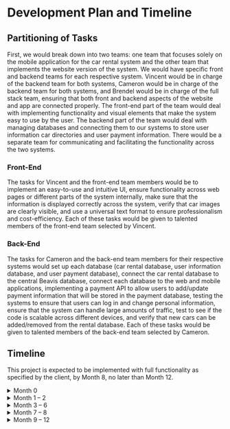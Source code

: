 # Development Plan and Timeline
## Partitioning of Tasks
First, we would break down into two teams: one team that focuses solely on the mobile application for the car rental system and the other team that implements the website version of the system. We would have specific front and backend teams for each respective system. Vincent would be in charge of the backend team for both systems, Cameron would be in charge of the backend team for both systems, and Brendel would be in charge of the full stack team, ensuring that both front and backend aspects of the website and app are connected properly. The front-end part of the team would deal with implementing functionality and visual elements that make the system easy to use by the user. The backend part of the team would deal with managing databases and connecting them to our systems to store user information car directories and user payment information. There would be a separate team for communicating and facilitating the functionality across the two systems.
### Front-End
The tasks for Vincent and the front-end team members would be to implement an easy-to-use and intuitive UI, ensure functionality across web pages or different parts of the system internally, make sure that the information is displayed correctly across the system, verify that car images are clearly visible, and use a universal text format to ensure professionalism and cost-efficiency. Each of these tasks would be given to talented members of the front-end team selected by Vincent.
### Back-End
The tasks for Cameron and the back-end team members for their respective systems would set up each database (car rental database, user information database, and user payment database), connect the car rental database to the central Beavis database, connect each database to the web and mobile applications, implementing a payment API to allow users to add/update payment information that will be stored in the payment database, testing the systems to ensure that users can log in and change personal information, ensure that the system can handle large amounts of traffic, test to see if the code is scalable across different devices, and verify that new cars can be added/removed from the rental database. Each of these tasks would be given to talented members of the back-end team selected by Cameron.
## Timeline
This project is expected to be implemented with full functionality as specified by the client, by Month 8, no later than Month 12.

<details>
<summary> Month 0 </summary>

Meet up with Software Engineers: front-end, back-end, and full-stack; to discuss expectations and specifications listed in the documents. In this time period, the designers (us) will make sure that all teams are on the same page before we start implementation, such as formatting of code and documentation to create a professional and unified style.
</details>

<details>
<summary> Month 1 – 2 </summary>
Back-end and front-end meet with their respective teams and partition the listed tasks amongst the individuals. During this time period, each team respectively will start the implementation process before the full-stack starts looking at the interaction between the teams. This is meant for the back-end and front-end developers to get a proof of concept for the full-stack to start working on.
### Tasks To Be Completed:
Front End: Create web pages, use universal text format
Back End: Set up databases, connect databases, start creating payment API
</details>

<details>
<summary> Month 3 – 6 </summary>
Full-stack developers start integrating back-end and front-end systems and verify that they work in unison. Back-end and front-end teams continue to develop beyond the proof of concept and work more toward full implementation. This is a pre-testing stage to make sure that the teams are on the same page. These developers can flex between the teams as necessary.
</details>

<details>
<summary> Month 7 – 8 </summary>
Present the project to the client, make sure it functions as desired. Also serves as extra time to clean up loose ends, bugs, etc.
</details>

<details>
<summary> Month 9 – 12 </summary>
**Flex Time: This period is a built in buffer in the event that the 8 month period is not sufficient for the team. Avoid taking more time beyond Month 12.**
</details>
